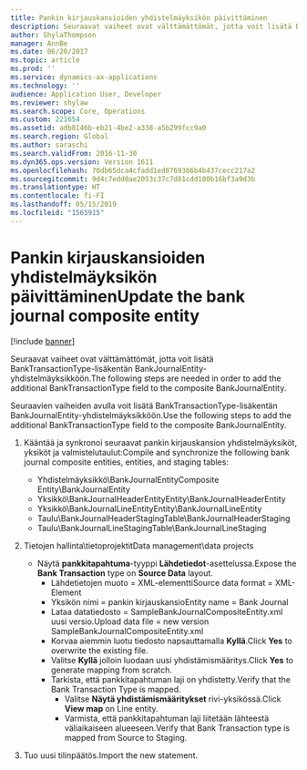 ```yaml
---
title: Pankin kirjauskansioiden yhdistelmäyksikön päivittäminen
description: Seuraavat vaiheet ovat välttämättömät, jotta voit lisätä BankTransactionType-lisäkentän BankJournalEntity-yhdistelmäyksikköön.
author: ShylaThompson
manager: AnnBe
ms.date: 06/20/2017
ms.topic: article
ms.prod: ''
ms.service: dynamics-ax-applications
ms.technology: ''
audience: Application User, Developer
ms.reviewer: shylaw
ms.search.scope: Core, Operations
ms.custom: 221654
ms.assetid: adb8146b-eb21-4be2-a338-a5b299fcc9a0
ms.search.region: Global
ms.author: saraschi
ms.search.validFrom: 2016-11-30
ms.dyn365.ops.version: Version 1611
ms.openlocfilehash: 70db65dca4cfadd1ed8769386b4b437cecc217a2
ms.sourcegitcommit: 9d4c7edd0ae2053c37c7d81cdd180b16bf3a9d3b
ms.translationtype: HT
ms.contentlocale: fi-FI
ms.lasthandoff: 05/15/2019
ms.locfileid: "1565915"
---
```

# <a name="update-the-bank-journal-composite-entity"></a><span data-ttu-id="49ea8-103">Pankin kirjauskansioiden yhdistelmäyksikön päivittäminen</span><span class="sxs-lookup"><span data-stu-id="49ea8-103">Update the bank journal composite entity</span></span>

[!include [banner](../includes/banner.md)]

<span data-ttu-id="49ea8-104">Seuraavat vaiheet ovat välttämättömät, jotta voit lisätä BankTransactionType-lisäkentän BankJournalEntity-yhdistelmäyksikköön.</span><span class="sxs-lookup"><span data-stu-id="49ea8-104">The following steps are needed in order to add the additional BankTransactionType field to the composite BankJournalEntity.</span></span>

<span data-ttu-id="49ea8-105">Seuraavien vaiheiden avulla voit lisätä BankTransactionType-lisäkentän BankJournalEntity-yhdistelmäyksikköön.</span><span class="sxs-lookup"><span data-stu-id="49ea8-105">Use the following steps to add the additional BankTransactionType field to the composite BankJournalEntity.</span></span>

1.  <span data-ttu-id="49ea8-106">Kääntää ja synkronoi seuraavat pankin kirjauskansion yhdistelmäyksiköt, yksiköt ja valmistelutaulut:</span><span class="sxs-lookup"><span data-stu-id="49ea8-106">Compile and synchronize the following bank journal composite entities, entities, and staging tables:</span></span>
    -   <span data-ttu-id="49ea8-107">Yhdistelmäyksikkö\\BankJournalEntity</span><span class="sxs-lookup"><span data-stu-id="49ea8-107">Composite Entity\\BankJournalEntity</span></span>
    -   <span data-ttu-id="49ea8-108">Yksikkö\\BankJournalHeaderEntity</span><span class="sxs-lookup"><span data-stu-id="49ea8-108">Entity\\BankJournalHeaderEntity</span></span>
    -   <span data-ttu-id="49ea8-109">Yksikkö\\BankJournalLineEntity</span><span class="sxs-lookup"><span data-stu-id="49ea8-109">Entity\\BankJournalLineEntity</span></span>
    -   <span data-ttu-id="49ea8-110">Taulu\\BankJournalHeaderStaging</span><span class="sxs-lookup"><span data-stu-id="49ea8-110">Table\\BankJournalHeaderStaging</span></span>
    -   <span data-ttu-id="49ea8-111">Taulu\\BankJournalLineStaging</span><span class="sxs-lookup"><span data-stu-id="49ea8-111">Table\\BankJournalLineStaging</span></span>

2.  <span data-ttu-id="49ea8-112">Tietojen hallinta\\tietoprojektit</span><span class="sxs-lookup"><span data-stu-id="49ea8-112">Data management\\data projects</span></span>
    -   <span data-ttu-id="49ea8-113">Näytä **pankkitapahtuma**-tyyppi **Lähdetiedot**-asettelussa.</span><span class="sxs-lookup"><span data-stu-id="49ea8-113">Expose the **Bank Transaction** type on **Source Data** layout.</span></span>
        -   <span data-ttu-id="49ea8-114">Lähdetietojen muoto = XML-elementti</span><span class="sxs-lookup"><span data-stu-id="49ea8-114">Source data format = XML-Element</span></span>
        -   <span data-ttu-id="49ea8-115">Yksikön nimi = pankin kirjauskansio</span><span class="sxs-lookup"><span data-stu-id="49ea8-115">Entity name = Bank Journal</span></span>
        -   <span data-ttu-id="49ea8-116">Lataa datatiedosto = SampleBankJournalCompositeEntity.xml uusi versio.</span><span class="sxs-lookup"><span data-stu-id="49ea8-116">Upload data file = new version SampleBankJournalCompositeEntity.xml</span></span>
        -   <span data-ttu-id="49ea8-117">Korvaa aiemmin luotu tiedosto napsauttamalla **Kyllä**.</span><span class="sxs-lookup"><span data-stu-id="49ea8-117">Click **Yes** to overwrite the existing file.</span></span>
        -   <span data-ttu-id="49ea8-118">Valitse **Kyllä** jolloin luodaan uusi yhdistämismääritys.</span><span class="sxs-lookup"><span data-stu-id="49ea8-118">Click **Yes** to generate mapping from scratch.</span></span>
        -   <span data-ttu-id="49ea8-119">Tarkista, että pankkitapahtuman laji on yhdistetty.</span><span class="sxs-lookup"><span data-stu-id="49ea8-119">Verify that the Bank Transaction Type is mapped.</span></span>
            -   <span data-ttu-id="49ea8-120">Valitse **Näytä yhdistämismääritykset** rivi-yksikössä.</span><span class="sxs-lookup"><span data-stu-id="49ea8-120">Click **View map** on Line entity.</span></span>
            -   <span data-ttu-id="49ea8-121">Varmista, että pankkitapahtuman laji liitetään lähteestä väliaikaiseen alueeseen.</span><span class="sxs-lookup"><span data-stu-id="49ea8-121">Verify that Bank Transaction type is mapped from Source to Staging.</span></span>

3.  <span data-ttu-id="49ea8-122">Tuo uusi tilinpäätös.</span><span class="sxs-lookup"><span data-stu-id="49ea8-122">Import the new statement.</span></span>




